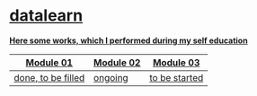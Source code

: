 # <u>datalearn<u/>

**Here some works, which I performed during my self education**

|   Module 01   |   Module 02   |   Module 03   |
|---|---|---|
|   done, to be filled  |   ongoing   |   to be started   |


